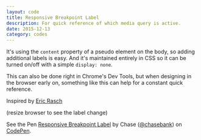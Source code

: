 ```yaml
---
layout: code
title: Responsive Breakpoint Label
description: For quick reference of which media query is active.
date: 2015-12-13
category: codes
---
```


It's using the `content` property of a pseudo element on the body, so adding additional labels is easy. And it's maintained entirely in CSS so it can be turned on/off with a simple `display: none`.

This can also be done right in Chrome's Dev Tools, but when designing in the browser early on, something like this can help for a constant quick reference.

Inspired by [Eric Rasch](http://codepen.io/ericrasch/pen/HzoEx)

(resize browser to see the label change)

<p data-height="268" data-theme-id="21051" data-slug-hash="f2d9c718e1588d11df71f94c0559bd7c" data-default-tab="result" data-user="chasebank" class='codepen'>See the Pen <a href='http://codepen.io/chasebank/pen/f2d9c718e1588d11df71f94c0559bd7c/'>Responsive Breakpoint Label</a> by Chase (<a href='http://codepen.io/chasebank'>@chasebank</a>) on <a href='http://codepen.io'>CodePen</a>.</p>
<script async src="//assets.codepen.io/assets/embed/ei.js"></script>